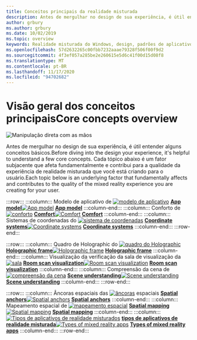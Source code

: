 ```yaml
---
title: Conceitos principais da realidade misturada
description: Antes de mergulhar no design de sua experiência, é útil entender alguns conceitos básicos. Cada tópico abaixo é um fator subjacente que afeta fundamentalmente e contribui para a qualidade da experiência de realidade misturada que você está criando para o usuário.
author: grbury
ms.author: grbury
ms.date: 10/02/2019
ms.topic: overview
keywords: Realidade misturada do Windows, design, padrões de aplicativo, controles, estilo, HoloLens, interação, elementos de UX, comportamentos, blocos de construção, headset de realidade misturada, headset de realidade mista do Windows, headset da realidade virtual, HoloLens, MRTK, kit de ferramentas de realidade misturada, conforto, modelo de aplicativo, coordenada, quadro Holographic
ms.openlocfilehash: 57d2632265c00fbb7232aaae79328f506f00f9d2
ms.sourcegitcommit: 4f3ef057a285be2e260615e5d6c41f00d15d08f8
ms.translationtype: MT
ms.contentlocale: pt-BR
ms.lasthandoff: 11/17/2020
ms.locfileid: "94702682"
---
```

# <a name="core-concepts-overview"></a><span data-ttu-id="55274-105">Visão geral dos conceitos principais</span><span class="sxs-lookup"><span data-stu-id="55274-105">Core concepts overview</span></span>

![Manipulação direta com as mãos](images/05_CoreConcepts.png)


<span data-ttu-id="55274-107">Antes de mergulhar no design de sua experiência, é útil entender alguns conceitos básicos.</span><span class="sxs-lookup"><span data-stu-id="55274-107">Before diving into the design your experience, it's helpful to understand a few core concepts.</span></span> <span data-ttu-id="55274-108">Cada tópico abaixo é um fator subjacente que afeta fundamentalmente e contribui para a qualidade da experiência de realidade misturada que você está criando para o usuário.</span><span class="sxs-lookup"><span data-stu-id="55274-108">Each topic below is an underlying factor that fundamentally affects and contributes to the quality of the mixed reality experience you are creating for your user.</span></span> 

:::row:::
    :::column:::
        <span data-ttu-id="55274-109">Modelo de aplicativo de [ ![ modelo de aplicativo](images/teleportation-640px.png)](app-model.md) **[App model](app-model.md)**</span><span class="sxs-lookup"><span data-stu-id="55274-109">[![App model](images/teleportation-640px.png)](app-model.md) **[App model](app-model.md)**</span></span>
    :::column-end:::
    :::column:::
       <span data-ttu-id="55274-110">Conforto de [ ![ conforto](images/comfort-chart.PNG)](comfort.md) **[Comfort](comfort.md)**</span><span class="sxs-lookup"><span data-stu-id="55274-110">[![Comfort](images/comfort-chart.PNG)](comfort.md) **[Comfort](comfort.md)**</span></span>
    :::column-end:::
    :::column:::
        <span data-ttu-id="55274-111">Sistemas de coordenadas do [ ![ sistema de coordenadas](images/coordinate-systems.PNG)](coordinate-systems.md) **[Coordinate systems](coordinate-systems.md)**</span><span class="sxs-lookup"><span data-stu-id="55274-111">[![Coordinate systems](images/coordinate-systems.PNG)](coordinate-systems.md) **[Coordinate systems](coordinate-systems.md)**</span></span>
    :::column-end:::
:::row-end:::

:::row:::
    :::column:::
        <span data-ttu-id="55274-112">Quadro de Holographic do [ ![ quadro do Holographic](images/destinationmars-750px.png)](holographic-frame.md) **[Holographic frame](holographic-frame.md)**</span><span class="sxs-lookup"><span data-stu-id="55274-112">[![Holographic frame](images/destinationmars-750px.png)](holographic-frame.md) **[Holographic frame](holographic-frame.md)**</span></span>
    :::column-end:::
    :::column:::
        <span data-ttu-id="55274-113">Visualização da verificação da sala de visualização da [ ![ sala](images/sr-mixedworld-140429-8pm-00068-1000px.png)](room-scan-visualization.md) **[Room scan visualization](room-scan-visualization.md)**</span><span class="sxs-lookup"><span data-stu-id="55274-113">[![Room scan visualization](images/sr-mixedworld-140429-8pm-00068-1000px.png)](room-scan-visualization.md) **[Room scan visualization](room-scan-visualization.md)**</span></span>
    :::column-end:::
    :::column:::
        <span data-ttu-id="55274-114">Compreensão da cena de [ ![ compreensão da cena](images/scene-understanding.png)](scene-understanding.md) **[Scene understanding](scene-understanding.md)**</span><span class="sxs-lookup"><span data-stu-id="55274-114">[![Scene understanding](images/scene-understanding.png)](scene-understanding.md) **[Scene understanding](scene-understanding.md)**</span></span>
    :::column-end:::
:::row-end:::

:::row:::
    :::column:::
        <span data-ttu-id="55274-115">Âncoras espaciais das [ ![ âncoras](images/azurespatialanchors.jpg)](spatial-anchors.md) espaciais **[Spatial anchors](spatial-anchors.md)**</span><span class="sxs-lookup"><span data-stu-id="55274-115">[![Spatial anchors](images/azurespatialanchors.jpg)](spatial-anchors.md) **[Spatial anchors](spatial-anchors.md)**</span></span>
    :::column-end:::
    :::column:::
        <span data-ttu-id="55274-116">Mapeamento espacial de [ ![ mapeamento espacial](images/surfacereconstruction.jpg)](spatial-mapping.md) **[Spatial mapping](spatial-mapping.md)**</span><span class="sxs-lookup"><span data-stu-id="55274-116">[![Spatial mapping](images/surfacereconstruction.jpg)](spatial-mapping.md) **[Spatial mapping](spatial-mapping.md)**</span></span>
    :::column-end:::
    :::column:::
        <span data-ttu-id="55274-117">[ ![ Tipos de aplicativos de realidade misturados](images/enhancedenvironmentapps-640px.jpg)](types-of-mixed-reality-apps.md) **[tipos de aplicativos de realidade misturada](types-of-mixed-reality-apps.md)**</span><span class="sxs-lookup"><span data-stu-id="55274-117">[![Types of mixed reality apps](images/enhancedenvironmentapps-640px.jpg)](types-of-mixed-reality-apps.md) **[Types of mixed reality apps](types-of-mixed-reality-apps.md)**</span></span>
    :::column-end:::
:::row-end:::


<br>

<br>

